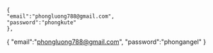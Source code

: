     {
    "email":"phongluong788@gmail.com",
    "password":"phongkute"
    },

{
    "email":"phongluong788@gmail.com",
    "password":"phongangel"
}